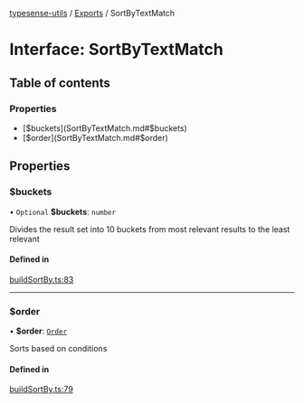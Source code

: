 [typesense-utils](../README.md) / [Exports](../modules.md) / SortByTextMatch

# Interface: SortByTextMatch

## Table of contents

### Properties

- [$buckets](SortByTextMatch.md#$buckets)
- [$order](SortByTextMatch.md#$order)

## Properties

### $buckets

• `Optional` **$buckets**: `number`

Divides the result set into 10 buckets from most relevant results to the least relevant

#### Defined in

[buildSortBy.ts:83](https://github.com/igrek8/typesense-utils/blob/e048cc3/src/buildSortBy.ts#L83)

___

### $order

• **$order**: [`Order`](../enums/Order.md)

Sorts based on conditions

#### Defined in

[buildSortBy.ts:79](https://github.com/igrek8/typesense-utils/blob/e048cc3/src/buildSortBy.ts#L79)
